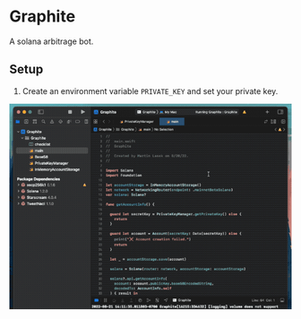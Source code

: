 # Graphite
A solana arbitrage bot.

## Setup
1. Create an environment variable `PRIVATE_KEY` and set your private key.
<img src="Graphite/Resources/private-key-setup.gif" />
